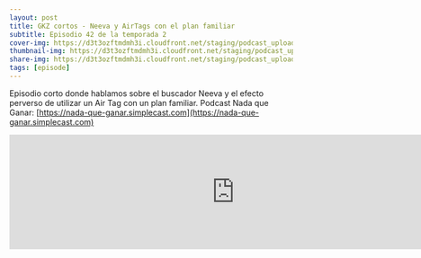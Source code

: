 ```yaml
---
layout: post
title: GKZ cortos - Neeva y AirTags con el plan familiar
subtitle: Episodio 42 de la temporada 2
cover-img: https://d3t3ozftmdmh3i.cloudfront.net/staging/podcast_uploaded_episode/14743809/14743809-1691157106898-5b780f70ba958.jpg
thumbnail-img: https://d3t3ozftmdmh3i.cloudfront.net/staging/podcast_uploaded_episode/14743809/14743809-1691157106898-5b780f70ba958.jpg
share-img: https://d3t3ozftmdmh3i.cloudfront.net/staging/podcast_uploaded_episode/14743809/14743809-1691157106898-5b780f70ba958.jpg
tags: [episode]
---
```


Episodio corto donde hablamos sobre el buscador Neeva y el efecto perverso de utilizar un Air Tag con un plan familiar. Podcast Nada que Ganar: [https://nada-que-ganar.simplecast.com](https://nada-que-ganar.simplecast.com)
<iframe src='https://podcasters.spotify.com/pod/show/geekingzone/episodes/GKZ-cortos---Neeva-y-AirTags-con-el-plan-familiar-e24kscn' height='204px' width='800px' frameborder='0' scrolling='no'></iframe>